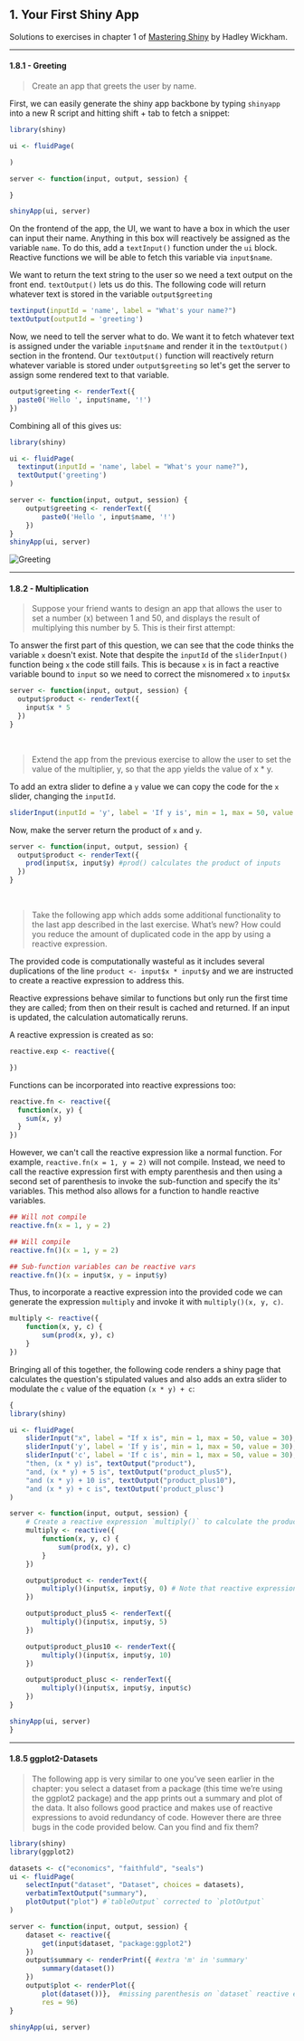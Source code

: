 ## 1. Your First Shiny App

Solutions to exercises in chapter 1 of [Mastering Shiny](https://mastering-shiny.org/) by Hadley Wickham.

---

#### 1.8.1 - Greeting

>Create an app that greets the user by name.

First, we can easily generate the shiny app backbone by typing `shinyapp` into a new R script and hitting shift + tab to fetch a snippet:
```R
library(shiny)

ui <- fluidPage(

)

server <- function(input, output, session) {

}

shinyApp(ui, server)
```

On the frontend of the app, the UI, we want to have a box in which the user can input their name. Anything in this box will reactively be assigned as the variable `name`. To do this, add a `textInput()` function under the `ui` block. Reactive functions we will be able to fetch this variable via `input$name`.

We want to return the text string to the user so we need a text output on the front end. `textOutput()` lets us do this. The following code will return whatever text is stored in the variable `output$greeting`
```R
textinput(inputId = 'name', label = "What's your name?")
textOutput(outputId = 'greeting')
```

Now, we need to tell the server what to do. We want it to fetch whatever text is assigned under the variable `input$name` and render it in the `textOutput()` section in the frontend.
Our `textOutput()` function will reactively return whatever variable is stored under `output$greeting` so let's get the server to assign some rendered text to that variable.
```R
output$greeting <- renderText({
  paste0('Hello ', input$name, '!')
})
```

Combining all of this gives us:

```R
library(shiny)

ui <- fluidPage(
  textinput(inputId = 'name', label = "What's your name?"),
  textOutput('greeting')
)

server <- function(input, output, session) {
    output$greeting <- renderText({
        paste0('Hello ', input$name, '!')
    })
}
shinyApp(ui, server)
```
![Greeting](https://i.imgur.com/nJYKQr9.png)

---

#### 1.8.2 - Multiplication

>Suppose your friend wants to design an app that allows the user to set a number (x) between 1 and 50, and displays the result of multiplying this number by 5. This is their first attempt:

To answer the first part of this question, we can see that the code thinks the variable `x` doesn't exist. Note that despite the `inputId` of the `sliderInput()` function being `x` the code still fails. This is because `x` is in fact a reactive variable bound to `input` so we need to correct the misnomered `x` to `input$x`

```R
server <- function(input, output, session) {
  output$product <- renderText({
    input$x * 5
  })
}
```
&nbsp;

>Extend the app from the previous exercise to allow the user to set the value of the multiplier, y, so that the app yields the value of x * y.

To add an extra slider to define a `y` value we can copy the code for the `x` slider, changing the `inputId`.
```R
sliderInput(inputId = 'y', label = 'If y is', min = 1, max = 50, value = 30)
```

Now, make the server return the product of `x` and `y`.
```R
server <- function(input, output, session) {
  output$product <- renderText({
    prod(input$x, input$y) #prod() calculates the product of inputs
  })
}
```

&nbsp;

>Take the following app which adds some additional functionality to the last app described in the last exercise. What’s new? How could you reduce the amount of duplicated code in the app by using a reactive expression.

The provided code is computationally wasteful as it includes several duplications of the line `product <- input$x * input$y` and we are instructed to create a reactive expression to address this.

Reactive expressions behave similar to functions but only run the first time they are called; from then on their result is cached and returned. If an input is updated, the calculation automatically reruns.

A reactive expression is created as so:
```R
reactive.exp <- reactive({

})
```

Functions can be incorporated into reactive expressions too:
```R
reactive.fn <- reactive({
  function(x, y) {
    sum(x, y)
  }
})
```
However, we can't call the reactive expression like a normal function. For example, `reactive.fn(x = 1, y = 2)` will not compile. Instead, we need to call the reactive expression first with empty parenthesis and then using a second set of parenthesis to invoke the sub-function and specify the its' variables. This method also allows for a function to handle reactive variables.
```R
## Will not compile
reactive.fn(x = 1, y = 2)

## Will compile
reactive.fn()(x = 1, y = 2)

## Sub-function variables can be reactive vars
reactive.fn()(x = input$x, y = input$y)
```

Thus, to incorporate a reactive expression into the provided code we can generate the expression `multiply` and invoke it with `multiply()(x, y, c)`.
```R
multiply <- reactive({
    function(x, y, c) {
        sum(prod(x, y), c)
    }
})
```

Bringing all of this together, the following code renders a shiny page that calculates the question's stipulated values and also adds an extra slider to modulate the `c` value of the equation `(x * y) + c`:

```R
{
library(shiny)

ui <- fluidPage(
    sliderInput("x", label = "If x is", min = 1, max = 50, value = 30),
    sliderInput('y', label = 'If y is', min = 1, max = 50, value = 30),
    sliderInput('c', label = 'If c is', min = 1, max = 50, value = 30),
    "then, (x * y) is", textOutput("product"),
    "and, (x * y) + 5 is", textOutput("product_plus5"),
    "and (x * y) + 10 is", textOutput("product_plus10"),
    "and (x * y) + c is", textOutput('product_plusc')
)

server <- function(input, output, session) {
    # Create a reactive expression `multiply()` to calculate the product of `x` & `y` and add a value, `c`.
    multiply <- reactive({
        function(x, y, c) {
            sum(prod(x, y), c)
        }
    })

    output$product <- renderText({
        multiply()(input$x, input$y, 0) # Note that reactive expressions with functions within must be called with reactive()(fn.var1, ...)
    })

    output$product_plus5 <- renderText({
        multiply()(input$x, input$y, 5)
    })

    output$product_plus10 <- renderText({
        multiply()(input$x, input$y, 10)
    })

    output$product_plusc <- renderText({
        multiply()(input$x, input$y, input$c)
    })
}

shinyApp(ui, server)
}
```

---

#### 1.8.5 ggplot2-Datasets
>The following app is very similar to one you’ve seen earlier in the chapter: you select a dataset from a package (this time we’re using the ggplot2 package) and the app prints out a summary and plot of the data. It also follows good practice and makes use of reactive expressions to avoid redundancy of code. However there are three bugs in the code provided below. Can you find and fix them?

```R
library(shiny)
library(ggplot2)

datasets <- c("economics", "faithfuld", "seals")
ui <- fluidPage(
    selectInput("dataset", "Dataset", choices = datasets),
    verbatimTextOutput("summary"),
    plotOutput("plot") #`tableOutput` corrected to `plotOutput`
)

server <- function(input, output, session) {
    dataset <- reactive({
        get(input$dataset, "package:ggplot2")
    })
    output$summary <- renderPrint({ #extra 'm' in 'summary'
        summary(dataset())
    })
    output$plot <- renderPlot({
        plot(dataset())},  #missing parenthesis on `dataset` reactive expression
        res = 96)
}

shinyApp(ui, server)
```
